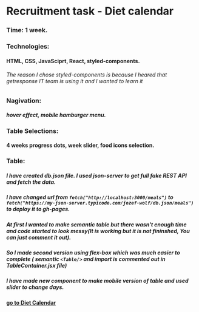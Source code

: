 # Recruitment task - Diet calendar
### Time: 1 week.

### Technologies: 
#### HTML, CSS, JavaSciprt, React, styled-components.

###### The reason I chose styled-components is because I heared that getresponse IT team is using it and I wanted to learn it 


### Nagivation: 
##### hover effect, mobile hamburger menu.

### Table Selections:
#### 4 weeks progress dots, week slider, food icons selection.

### Table:
##### I have created db.json file. I used json-server to get full fake REST API and fetch the data.
##### I have changed url from `fetch("http://localhost:3000/meals")` to `fetch("https://my-json-server.typicode.com/jozef-wolf/db.json/meals")` to deploy it to gh-pages.

##### At first I wanted to make semantic table but there wasn't enough time and code started to look messy(It is working but it is not fininshed, You can just comment it out).
##### So I made second version using flex-box which was much easier to complete ( semantic `<Table/>` and import is commented out in TableContainer.jsx file)
##### I have made new component to make mobile version of table and used slider to change days.

#### [go to Diet Calendar](https://jozef-wolf.github.io/getresponse-task/)
